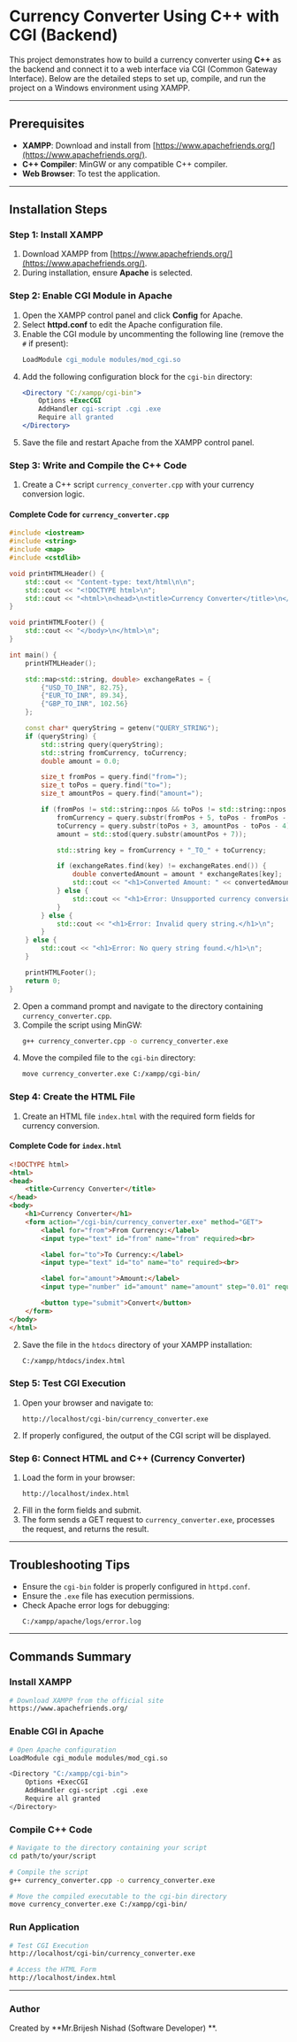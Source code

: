 # Currency Converter Using C++ with CGI (Backend)

This project demonstrates how to build a currency converter using **C++** as the backend and connect it to a web interface via CGI (Common Gateway Interface). Below are the detailed steps to set up, compile, and run the project on a Windows environment using XAMPP.

---

## Prerequisites

- **XAMPP**: Download and install from [https://www.apachefriends.org/](https://www.apachefriends.org/).
- **C++ Compiler**: MinGW or any compatible C++ compiler.
- **Web Browser**: To test the application.

---

## Installation Steps

### Step 1: Install XAMPP
1. Download XAMPP from [https://www.apachefriends.org/](https://www.apachefriends.org/).
2. During installation, ensure **Apache** is selected.

### Step 2: Enable CGI Module in Apache
1. Open the XAMPP control panel and click **Config** for Apache.
2. Select **httpd.conf** to edit the Apache configuration file.
3. Enable the CGI module by uncommenting the following line (remove the `#` if present):
   ```apache
   LoadModule cgi_module modules/mod_cgi.so
   ```
4. Add the following configuration block for the `cgi-bin` directory:
   ```apache
   <Directory "C:/xampp/cgi-bin">
       Options +ExecCGI
       AddHandler cgi-script .cgi .exe
       Require all granted
   </Directory>
   ```
5. Save the file and restart Apache from the XAMPP control panel.

### Step 3: Write and Compile the C++ Code
1. Create a C++ script `currency_converter.cpp` with your currency conversion logic.

#### Complete Code for `currency_converter.cpp`
```cpp
#include <iostream>
#include <string>
#include <map>
#include <cstdlib>

void printHTMLHeader() {
    std::cout << "Content-type: text/html\n\n";
    std::cout << "<!DOCTYPE html>\n";
    std::cout << "<html>\n<head>\n<title>Currency Converter</title>\n</head>\n<body>\n";
}

void printHTMLFooter() {
    std::cout << "</body>\n</html>\n";
}

int main() {
    printHTMLHeader();

    std::map<std::string, double> exchangeRates = {
        {"USD_TO_INR", 82.75},
        {"EUR_TO_INR", 89.34},
        {"GBP_TO_INR", 102.56}
    };

    const char* queryString = getenv("QUERY_STRING");
    if (queryString) {
        std::string query(queryString);
        std::string fromCurrency, toCurrency;
        double amount = 0.0;

        size_t fromPos = query.find("from=");
        size_t toPos = query.find("to=");
        size_t amountPos = query.find("amount=");

        if (fromPos != std::string::npos && toPos != std::string::npos && amountPos != std::string::npos) {
            fromCurrency = query.substr(fromPos + 5, toPos - fromPos - 6);
            toCurrency = query.substr(toPos + 3, amountPos - toPos - 4);
            amount = std::stod(query.substr(amountPos + 7));

            std::string key = fromCurrency + "_TO_" + toCurrency;

            if (exchangeRates.find(key) != exchangeRates.end()) {
                double convertedAmount = amount * exchangeRates[key];
                std::cout << "<h1>Converted Amount: " << convertedAmount << " " << toCurrency << "</h1>\n";
            } else {
                std::cout << "<h1>Error: Unsupported currency conversion.</h1>\n";
            }
        } else {
            std::cout << "<h1>Error: Invalid query string.</h1>\n";
        }
    } else {
        std::cout << "<h1>Error: No query string found.</h1>\n";
    }

    printHTMLFooter();
    return 0;
}
```

2. Open a command prompt and navigate to the directory containing `currency_converter.cpp`.
3. Compile the script using MinGW:
   ```bash
   g++ currency_converter.cpp -o currency_converter.exe
   ```
4. Move the compiled file to the `cgi-bin` directory:
   ```bash
   move currency_converter.exe C:/xampp/cgi-bin/
   ```

### Step 4: Create the HTML File
1. Create an HTML file `index.html` with the required form fields for currency conversion.

#### Complete Code for `index.html`
```html
<!DOCTYPE html>
<html>
<head>
    <title>Currency Converter</title>
</head>
<body>
    <h1>Currency Converter</h1>
    <form action="/cgi-bin/currency_converter.exe" method="GET">
        <label for="from">From Currency:</label>
        <input type="text" id="from" name="from" required><br>

        <label for="to">To Currency:</label>
        <input type="text" id="to" name="to" required><br>

        <label for="amount">Amount:</label>
        <input type="number" id="amount" name="amount" step="0.01" required><br>

        <button type="submit">Convert</button>
    </form>
</body>
</html>
```

2. Save the file in the `htdocs` directory of your XAMPP installation:
   ```bash
   C:/xampp/htdocs/index.html
   ```

### Step 5: Test CGI Execution
1. Open your browser and navigate to:
   ```
   http://localhost/cgi-bin/currency_converter.exe
   ```
2. If properly configured, the output of the CGI script will be displayed.

### Step 6: Connect HTML and C++ (Currency Converter)
1. Load the form in your browser:
   ```
   http://localhost/index.html
   ```
2. Fill in the form fields and submit.
3. The form sends a GET request to `currency_converter.exe`, processes the request, and returns the result.

---

## Troubleshooting Tips

- Ensure the `cgi-bin` folder is properly configured in `httpd.conf`.
- Ensure the `.exe` file has execution permissions.
- Check Apache error logs for debugging:
  ```
  C:/xampp/apache/logs/error.log
  ```

---

## Commands Summary

### Install XAMPP
```bash
# Download XAMPP from the official site
https://www.apachefriends.org/
```

### Enable CGI in Apache
```bash
# Open Apache configuration
LoadModule cgi_module modules/mod_cgi.so

<Directory "C:/xampp/cgi-bin">
    Options +ExecCGI
    AddHandler cgi-script .cgi .exe
    Require all granted
</Directory>
```

### Compile C++ Code
```bash
# Navigate to the directory containing your script
cd path/to/your/script

# Compile the script
g++ currency_converter.cpp -o currency_converter.exe

# Move the compiled executable to the cgi-bin directory
move currency_converter.exe C:/xampp/cgi-bin/
```

### Run Application
```bash
# Test CGI Execution
http://localhost/cgi-bin/currency_converter.exe

# Access the HTML Form
http://localhost/index.html
```

---

### Author
Created by **Mr.Brijesh Nishad (Software Developer) **.
